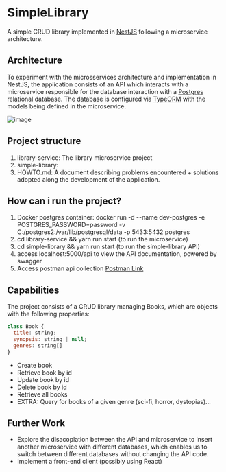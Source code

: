 # SimpleLibrary

A simple CRUD library implemented in [NestJS](https://nestjs.com/) following a microservice architecture.

## Architecture
To experiment with the microsservices architecture and implementation in NestJS, the application consists of an API which interacts with a microservice responsible for the database interaction with a [Postgres](https://www.postgresql.org/) relational database. The database is configured via [TypeORM](https://typeorm.io/#/) with the models being defined in the microservice.

![image](https://user-images.githubusercontent.com/37940382/150658479-d8311931-e618-42b7-b760-cd623403caf6.png)

## Project structure
1. library-service: The library microservice project
2. simple-library: 
3. HOWTO.md: A document describing problems encountered  + solutions adopted along the development of the application.

## How can i run the project?
1. Docker postgres container: docker run -d --name dev-postgres -e POSTGRES_PASSWORD=password -v C:/postgres2:/var/lib/postgresql/data -p 5433:5432 postgres
2. cd library-service && yarn run start (to run the microservice)
3. cd simple-library && yarn run start (to run the simple-library API)
4. access localhost:5000/api to view the API documentation, powered by swagger
5. Access postman api collection [Postman Link](https://www.postman.com/matheuswoeffel/workspace/my-workspace/collection/13236172-39ee49ed-d65b-45b3-9980-fb63847cd0d8)

## Capabilities
The project consists of a CRUD library managing Books, which are objects with the following properties:
```javascript
class Book {
  title: string;
  synopsis: string | null;
  genres: string[]
}
```
- Create book
- Retrieve book by id
- Update book by id
- Delete book by id
- Retrieve all books
- EXTRA: Query for books of a given genre (sci-fi, horror, dystopias)...

## Further Work
- Explore the disacoplation between the API and microservice to insert another microservice with different databases, which enables us to switch between different databases without changing the API code.
- Implement a front-end client (possibly using React)


